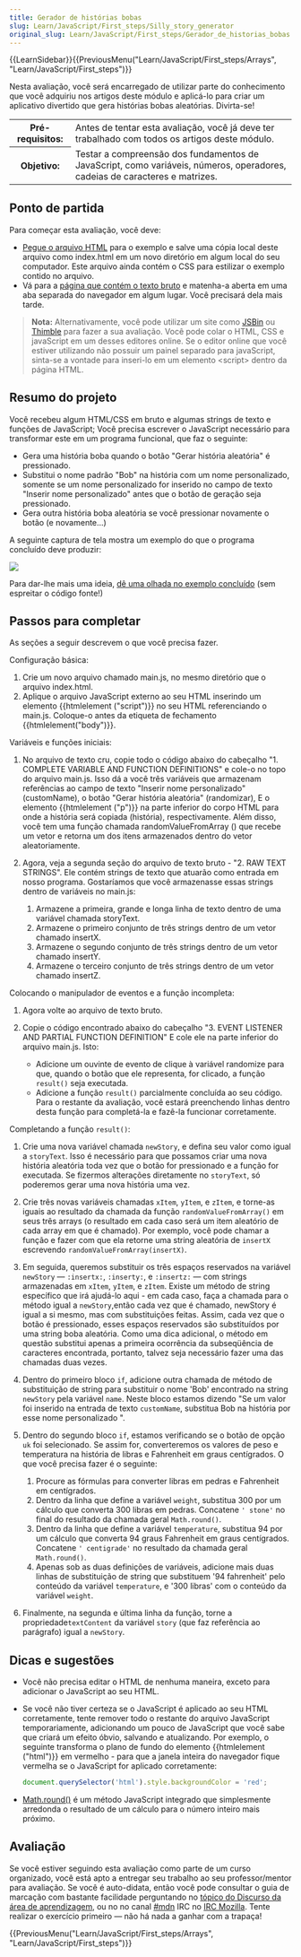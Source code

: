 ```yaml
---
title: Gerador de histórias bobas
slug: Learn/JavaScript/First_steps/Silly_story_generator
original_slug: Learn/JavaScript/First_steps/Gerador_de_historias_bobas
---
```

{{LearnSidebar}}{{PreviousMenu("Learn/JavaScript/First_steps/Arrays", "Learn/JavaScript/First_steps")}}

Nesta avaliação, você será encarregado de utilizar parte do conhecimento que você adquiriu nos artigos deste módulo e aplicá-lo para criar um aplicativo divertido que gera histórias bobas aleatórias. Divirta-se!

<table class="learn-box standard-table">
  <tbody>
    <tr>
      <th scope="row">Pré-requisitos:</th>
      <td>
        Antes de tentar esta avaliação, você já deve ter trabalhado com todos os
        artigos deste módulo.
      </td>
    </tr>
    <tr>
      <th scope="row">Objetivo:</th>
      <td>
        Testar a compreensão dos fundamentos de JavaScript, como variáveis,
        números, operadores, cadeias de caracteres e matrizes.
      </td>
    </tr>
  </tbody>
</table>

## Ponto de partida

Para começar esta avaliação, você deve:

- [Pegue o arquivo HTML](https://github.com/mdn/learning-area/blob/master/javascript/introduction-to-js-1/assessment-start/index.html) para o exemplo e salve uma cópia local deste arquivo como index.html em um novo diretório em algum local do seu computador. Este arquivo ainda contém o CSS para estilizar o exemplo contido no arquivo.
- Vá para a [página que contém o texto bruto](https://github.com/mdn/learning-area/blob/master/javascript/introduction-to-js-1/assessment-start/raw-text.txt) e matenha-a aberta em uma aba separada do navegador em algum lugar. Você precisará dela mais tarde.

> **Nota:** Alternativamente, você pode utilizar um site como [JSBin](http://jsbin.com/) ou [Thimble](https://thimble.mozilla.org/) para fazer a sua avaliação. Você pode colar o HTML, CSS e javaScript em um desses editores online. Se o editor online que você estiver utilizando não possuir um painel separado para javaScript, sinta-se a vontade para inseri-lo em um elemento \<script> dentro da página HTML.

## Resumo do projeto

Você recebeu algum HTML/CSS em bruto e algumas strings de texto e funções de JavaScript; Você precisa escrever o JavaScript necessário para transformar este em um programa funcional, que faz o seguinte:

- Gera uma história boba quando o botão "Gerar história aleatória" é pressionado.
- Substitui o nome padrão "Bob" na história com um nome personalizado, somente se um nome personalizado for inserido no campo de texto "Inserir nome personalizado" antes que o botão de geração seja pressionado.
- Gera outra história boba aleatória se você pressionar novamente o botão (e novamente...)

A seguinte captura de tela mostra um exemplo do que o programa concluído deve produzir:

![](https://mdn.mozillademos.org/files/13667/assessment-1.png)

Para dar-lhe mais uma ideia, [dê uma olhada no exemplo concluído](http://mdn.github.io/learning-area/javascript/introduction-to-js-1/assessment-finished/) (sem espreitar o código fonte!)

## Passos para completar

As seções a seguir descrevem o que você precisa fazer.

Configuração básica:

1. Crie um novo arquivo chamado main.js, no mesmo diretório que o arquivo index.html.
2. Aplique o arquivo JavaScript externo ao seu HTML inserindo um elemento {{htmlelement ("script")}} no seu HTML referenciando o main.js. Coloque-o antes da etiqueta de fechamento {{htmlelement("body")}}.

Variáveis e funções iniciais:

1. No arquivo de texto cru, copie todo o código abaixo do cabeçalho "1. COMPLETE VARIABLE AND FUNCTION DEFINITIONS" e cole-o no topo do arquivo main.js. Isso dá a você três variáveis que armazenam referências ao campo de texto "Inserir nome personalizado" (customName), o botão "Gerar história aleatória" (randomizar), E o elemento {{htmlelement ("p")}} na parte inferior do corpo HTML para onde a história será copiada (história), respectivamente. Além disso, você tem uma função chamada randomValueFromArray () que recebe um vetor e retorna um dos itens armazenados dentro do vetor aleatoriamente.
2. Agora, veja a segunda seção do arquivo de texto bruto - "2. RAW TEXT STRINGS". Ele contém strings de texto que atuarão como entrada em nosso programa. Gostaríamos que você armazenasse essas strings dentro de variáveis no main.js:

    1. Armazene a primeira, grande e longa linha de texto dentro de uma variável chamada storyText.
    2. Armazene o primeiro conjunto de três strings dentro de um vetor chamado insertX.
    3. Armazene o segundo conjunto de três strings dentro de um vetor chamado insertY.
    4. Armazene o terceiro conjunto de três strings dentro de um vetor chamado insertZ.

Colocando o manipulador de eventos e a função incompleta:

1. Agora volte ao arquivo de texto bruto.
2. Copie o código encontrado abaixo do cabeçalho "3. EVENT LISTENER AND PARTIAL FUNCTION DEFINITION" E cole ele na parte inferior do arquivo main.js. Isto:

    - Adicione um ouvinte de evento de clique à variável randomize para que, quando o botão que ele representa, for clicado, a função `result()` seja executada.
    - Adicione a função `result()` parcialmente concluída ao seu código. Para o restante da avaliação, você estará preenchendo linhas dentro desta função para completá-la e fazê-la funcionar corretamente.

Completando a função `result()`:

1. Crie uma nova variável chamada `newStory`, e defina seu valor como igual a `storyText`. Isso é necessário para que possamos criar uma nova história aleatória toda vez que o botão for pressionado e a função for executada. Se fizermos alterações diretamente no `storyText`, só poderemos gerar uma nova história uma vez.
2. Crie três novas variáveis chamadas `xItem`, `yItem`, e `zItem`, e torne-as iguais ao resultado da chamada da função `randomValueFromArray()` em seus três arrays (o resultado em cada caso será um item aleatório de cada array em que é chamado). Por exemplo, você pode chamar a função e fazer com que ela retorne uma string aleatória de `insertX` escrevendo `randomValueFromArray(insertX)`.
3. Em seguida, queremos substituir os três espaços reservados na variável `newStory` — `:insertx:`, `:inserty:`, e `:insertz:` — com strings armazenadas em `xItem`, `yItem`, e `zItem`. Existe um método de string específico que irá ajudá-lo aqui - em cada caso, faça a chamada para o método igual a `newStory`,então cada vez que é chamado, newStory é igual a si mesmo, mas com substituições feitas. Assim, cada vez que o botão é pressionado, esses espaços reservados são substituídos por uma string boba aleatória. Como uma dica adicional, o método em questão substitui apenas a primeira ocorrência da subseqüência de caracteres encontrada, portanto, talvez seja necessário fazer uma das chamadas duas vezes.
4. Dentro do primeiro bloco `if`, adicione outra chamada de método de substituição de string para substituir o nome 'Bob' encontrado na string `newStory` pela variável `name`. Neste bloco estamos dizendo "Se um valor foi inserido na entrada de texto `customName`, substitua Bob na história por esse nome personalizado ".
5. Dentro do segundo bloco `if`, estamos verificando se o botão de opção `uk` foi selecionado. Se assim for, converteremos os valores de peso e temperatura na história de libras e Fahrenheit em graus centígrados. O que você precisa fazer é o seguinte:

    1. Procure as fórmulas para converter libras em pedras e Fahrenheit em centígrados.
    2. Dentro da linha que define a variável `weight`, substitua 300 por um cálculo que converta 300 libras em pedras. Concatene `' stone'` no final do resultado da chamada geral `Math.round()`.
    3. Dentro da linha que define a variável `temperature`, substitua 94 por um cálculo que converta 94 graus Fahrenheit em graus centígrados. Concatene `' centigrade'` no resultado da chamada geral `Math.round()`.
    4. Apenas sob as duas definições de variáveis, adicione mais duas linhas de substituição de string que substituem '94 fahrenheit' pelo conteúdo da variável `temperature`, e '300 libras' com o conteúdo da variável `weight`.

6. Finalmente, na segunda e última linha da função, torne a propriedade`textContent` da variável `story` (que faz referência ao parágrafo) igual a `newStory`.

## Dicas e sugestões

- Você não precisa editar o HTML de nenhuma maneira, exceto para adicionar o JavaScript ao seu HTML.
- Se você não tiver certeza se o JavaScript é aplicado ao seu HTML corretamente, tente remover todo o restante do arquivo JavaScript temporariamente, adicionando um pouco de JavaScript que você sabe que criará um efeito óbvio, salvando e atualizando. Por exemplo, o seguinte transforma o plano de fundo do elemento {{htmlelement ("html")}} em vermelho - para que a janela inteira do navegador fique vermelha se o JavaScript for aplicado corretamente:

  ```js
  document.querySelector('html').style.backgroundColor = 'red';
  ```

- [Math.round()](/pt-BR/docs/Web/JavaScript/Reference/Global_Objects/Math/round) é um método JavaScript integrado que simplesmente arredonda o resultado de um cálculo para o número inteiro mais próximo.

## Avaliação

Se você estiver seguindo esta avaliação como parte de um curso organizado, você está apto a entregar seu trabalho ao seu professor/mentor para avaliação. Se você é auto-didata, então você pode consultar o guia de marcação com bastante facilidade perguntando no [tópico do Discurso da área de aprendizagem](https://discourse.mozilla-community.org/t/learning-web-development-marking-guides-and-questions/16294), ou no no canal [#mdn](irc://irc.mozilla.org/mdn) IRC no [IRC Mozilla](https://wiki.mozilla.org/IRC). Tente realizar o exercício primeiro — não há nada a ganhar com a trapaça!

{{PreviousMenu("Learn/JavaScript/First_steps/Arrays", "Learn/JavaScript/First_steps")}}
